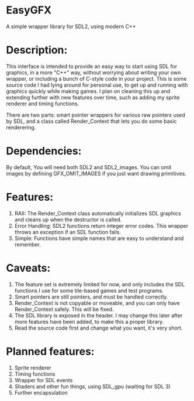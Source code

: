 # EasyGFX
A simple wrapper library for SDL2, using modern C++

# Description:
This interface is intended to provide an easy way to start using SDL for graphics, in a more "C++" way, without worrying about writing your own wrapper, or including a bunch of C-style code in your project.
This is some source code I had lying around for personal use, to get up and running with graphics quickly while making games. I plan on cleaning this up and extending further with new features over time, such as adding my
sprite renderer and timing functions.

There are two parts: smart pointer wrappers for various raw pointers used by SDL, and a class called Render_Context that lets you do some basic renderering.

# Dependencies:
By default, You will need both SDL2 and SDL2_images. You can omit images by defining GFX_OMIT_IMAGES if you just want drawing primitives.

# Features:
1. RAII: The Render_Context class automatically initializes SDL graphics and cleans up when the destructor is called.
2. Error Handling: SDL2 functions return integer error codes. This wrapper throws an exception if an SDL function fails.
3. Simple: Functions have simple names that are easy to understand and remember.

# Caveats:
1. The feature set is extremely limited for now, and only includes the SDL functions I use for some tile-based games and test programs.
2. Smart pointers are still pointers, and must be handled correctly.
3. Render_Context is not copyable or moveable, and you can only have Render_Context safely. This will be fixed.
4. The SDL library is exposed in the header. I may change this later after more features have been added, to make this a proper library.
5. Read the source code first and change what you want, it's very short.

# Planned features:
1. Sprite renderer
2. Timing functions
3. Wrapper for SDL events
4. Shaders and other fun things, using SDL_gpu (waiting for SDL 3)
5. Further encapsulation
